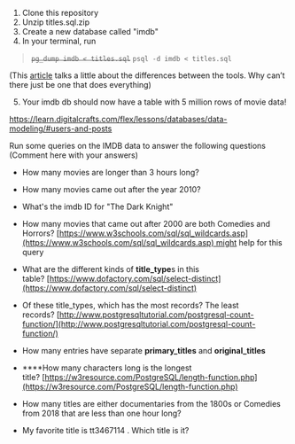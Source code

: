 1) Clone this repository
2) Unzip titles.sql.zip
3) Create a new database called "imdb"
4) In your terminal, run
> ~~`pg_dump imdb < titles.sql`~~ `psql -d imdb < titles.sql`

(This [article](https://www.postgresqltutorial.com/postgresql-restore-database/) talks a little about the differences between the tools. Why can’t there just be one that does everything)

5) Your imdb db should now have a table with 5 million rows of movie data!


https://learn.digitalcrafts.com/flex/lessons/databases/data-modeling/#users-and-posts


Run some queries on the IMDB data to answer the following questions (Comment here with your answers)

- How many movies are longer than 3 hours long?

- How many movies came out after the year 2010?
- What's the imdb ID for "The Dark Knight"
- How many movies that came out after 2000 are both Comedies and Horrors? [https://www.w3schools.com/sql/sql_wildcards.asp](https://www.w3schools.com/sql/sql_wildcards.asp) might help for this query
- What are the different kinds of **title_type**s in this table? [https://www.dofactory.com/sql/select-distinct](https://www.dofactory.com/sql/select-distinct)
- Of these title_types, which has the most records? The least records? [http://www.postgresqltutorial.com/postgresql-count-function/](http://www.postgresqltutorial.com/postgresql-count-function/)
- How many entries have separate **primary_titles** and **original_titles**
- ****How many characters long is the longest title? [https://w3resource.com/PostgreSQL/length-function.php](https://w3resource.com/PostgreSQL/length-function.php)
- How many titles are either documentaries from the 1800s or Comedies from 2018 that are less than one hour long?
- My favorite title is tt3467114 . Which title is it?